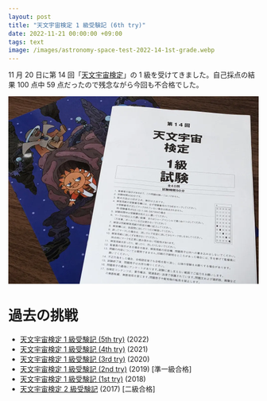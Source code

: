 ```yaml
---
layout: post
title: "天文宇宙検定 1 級受験記 (6th try)"
date: 2022-11-21 00:00:00 +09:00
tags: text
image: /images/astronomy-space-test-2022-14-1st-grade.webp
---
```


11 月 20 日に第 14 回「[天文宇宙検定](http://www.astro-test.org/)」の 1 級を受けてきました。自己採点の結果 100 点中 59 点だったので残念ながら今回も不合格でした。

![クリアケース](/images/astronomy-space-test-2022-14-1st-grade.webp)

# 過去の挑戦

- [天文宇宙検定 1 級受験記 (5th try)](/2022/05/30/astronomy-space-test-2022-1st-grade) (2022)
- [天文宇宙検定 1 級受験記 (4th try)](/2021/11/25/astronomy-space-test-2021-1st-grade) (2021)
- [天文宇宙検定 1 級受験記 (3rd try)](/2020/12/29/astronomy-space-test-2020-1st-grade) (2020)
- [天文宇宙検定 1 級受験記 (2nd try)](/2019/12/21/astronomy-space-test-2019-1st-grade) (2019) [準一級合格]
- [天文宇宙検定 1 級受験記 (1st try)](/2018/11/27/astronomy-space-test-2018-1st-grade) (2018)
- [天文宇宙検定 2 級受験記](/2017/12/13/astro-test-2nd-grade) (2017) [二級合格]